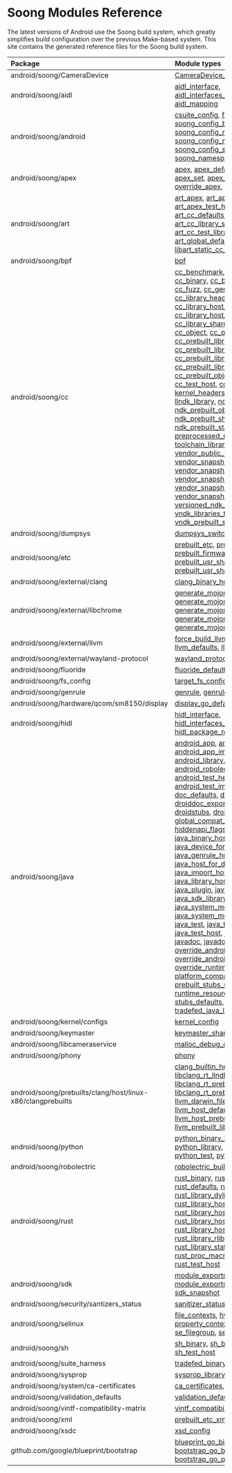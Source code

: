 # Soong Modules Reference

The latest versions of Android use the Soong build system, which greatly simplifies build configuration over the previous Make-based system. This site contains the generated reference files for the Soong build system.

| Package                                                     | Module types                                                 |
| :---------------------------------------------------------- | :----------------------------------------------------------- |
| android/soong/CameraDevice                                  | [CameraDevice_defaults](CameraDevice.html#CameraDevice_defaults) |
| android/soong/aidl                                          | [aidl_interface](aidl.html#aidl_interface), [aidl_interfaces_metadata](aidl.html#aidl_interfaces_metadata), [aidl_mapping](aidl.html#aidl_mapping) |
| android/soong/android                                       | [csuite_config](android.html#csuite_config), [filegroup](android.html#filegroup), [package](android.html#package), [soong_config_bool_variable](android.html#soong_config_bool_variable), [soong_config_module_type](android.html#soong_config_module_type), [soong_config_module_type_import](android.html#soong_config_module_type_import), [soong_config_string_variable](android.html#soong_config_string_variable), [soong_namespace](android.html#soong_namespace), [vts_config](android.html#vts_config) |
| android/soong/apex                                          | [apex](apex.html#apex), [apex_defaults](apex.html#apex_defaults), [apex_key](apex.html#apex_key), [apex_set](apex.html#apex_set), [apex_test](apex.html#apex_test), [apex_vndk](apex.html#apex_vndk), [override_apex](apex.html#override_apex), [prebuilt_apex](apex.html#prebuilt_apex) |
| android/soong/art                                           | [art_apex](art.html#art_apex), [art_apex_test](art.html#art_apex_test), [art_apex_test_host](art.html#art_apex_test_host), [art_cc_binary](art.html#art_cc_binary), [art_cc_defaults](art.html#art_cc_defaults), [art_cc_library](art.html#art_cc_library), [art_cc_library_static](art.html#art_cc_library_static), [art_cc_test](art.html#art_cc_test), [art_cc_test_library](art.html#art_cc_test_library), [art_debug_defaults](art.html#art_debug_defaults), [art_global_defaults](art.html#art_global_defaults), [libart_cc_defaults](art.html#libart_cc_defaults), [libart_static_cc_defaults](art.html#libart_static_cc_defaults) |
| android/soong/bpf                                           | [bpf](bpf.html#bpf)                                          |
| android/soong/cc                                            | [cc_benchmark](cc.html#cc_benchmark), [cc_benchmark_host](cc.html#cc_benchmark_host), [cc_binary](cc.html#cc_binary), [cc_binary_host](cc.html#cc_binary_host), [cc_defaults](cc.html#cc_defaults), [cc_fuzz](cc.html#cc_fuzz), [cc_genrule](cc.html#cc_genrule), [cc_library](cc.html#cc_library), [cc_library_headers](cc.html#cc_library_headers), [cc_library_host_shared](cc.html#cc_library_host_shared), [cc_library_host_static](cc.html#cc_library_host_static), [cc_library_shared](cc.html#cc_library_shared), [cc_library_static](cc.html#cc_library_static), [cc_object](cc.html#cc_object), [cc_prebuilt_binary](cc.html#cc_prebuilt_binary), [cc_prebuilt_library](cc.html#cc_prebuilt_library), [cc_prebuilt_library_headers](cc.html#cc_prebuilt_library_headers), [cc_prebuilt_library_shared](cc.html#cc_prebuilt_library_shared), [cc_prebuilt_library_static](cc.html#cc_prebuilt_library_static), [cc_prebuilt_object](cc.html#cc_prebuilt_object), [cc_test](cc.html#cc_test), [cc_test_host](cc.html#cc_test_host), [cc_test_library](cc.html#cc_test_library), [kernel_headers](cc.html#kernel_headers), [llndk_headers](cc.html#llndk_headers), [llndk_library](cc.html#llndk_library), [ndk_headers](cc.html#ndk_headers), [ndk_library](cc.html#ndk_library), [ndk_prebuilt_object](cc.html#ndk_prebuilt_object), [ndk_prebuilt_shared_stl](cc.html#ndk_prebuilt_shared_stl), [ndk_prebuilt_static_stl](cc.html#ndk_prebuilt_static_stl), [preprocessed_ndk_headers](cc.html#preprocessed_ndk_headers), [toolchain_library](cc.html#toolchain_library), [vendor_public_library](cc.html#vendor_public_library), [vendor_snapshot_binary](cc.html#vendor_snapshot_binary), [vendor_snapshot_header](cc.html#vendor_snapshot_header), [vendor_snapshot_object](cc.html#vendor_snapshot_object), [vendor_snapshot_shared](cc.html#vendor_snapshot_shared), [vendor_snapshot_static](cc.html#vendor_snapshot_static), [versioned_ndk_headers](cc.html#versioned_ndk_headers), [vndk_libraries_txt](cc.html#vndk_libraries_txt), [vndk_prebuilt_shared](cc.html#vndk_prebuilt_shared) |
| android/soong/dumpsys                                       | [dumpsys_switch_defaults](dumpsys.html#dumpsys_switch_defaults) |
| android/soong/etc                                           | [prebuilt_etc](etc.html#prebuilt_etc), [prebuilt_etc_host](etc.html#prebuilt_etc_host), [prebuilt_firmware](etc.html#prebuilt_firmware), [prebuilt_font](etc.html#prebuilt_font), [prebuilt_usr_share](etc.html#prebuilt_usr_share), [prebuilt_usr_share_host](etc.html#prebuilt_usr_share_host) |
| android/soong/external/clang                                | [clang_binary_host](clang.html#clang_binary_host), [clang_tblgen](clang.html#clang_tblgen) |
| android/soong/external/libchrome                            | [generate_mojom_downgraded_files](libchrome.html#generate_mojom_downgraded_files), [generate_mojom_headers](libchrome.html#generate_mojom_headers), [generate_mojom_pickles](libchrome.html#generate_mojom_pickles), [generate_mojom_srcjar](libchrome.html#generate_mojom_srcjar), [generate_mojom_srcs](libchrome.html#generate_mojom_srcs) |
| android/soong/external/llvm                                 | [force_build_llvm_components_defaults](llvm.html#force_build_llvm_components_defaults), [llvm_defaults](llvm.html#llvm_defaults), [llvm_tblgen](llvm.html#llvm_tblgen) |
| android/soong/external/wayland-protocol                     | [wayland_protocol_codegen](wayland_protocol.html#wayland_protocol_codegen) |
| android/soong/fluoride                                      | [fluoride_defaults](fluoride.html#fluoride_defaults)         |
| android/soong/fs_config                                     | [target_fs_config_gen_filegroup](fs_config.html#target_fs_config_gen_filegroup) |
| android/soong/genrule                                       | [genrule](genrule.html#genrule), [genrule_defaults](genrule.html#genrule_defaults), [gensrcs](genrule.html#gensrcs) |
| android/soong/hardware/qcom/sm8150/display                  | [display_go_defaults](display.html#display_go_defaults)      |
| android/soong/hidl                                          | [hidl_interface](hidl.html#hidl_interface), [hidl_interfaces_metadata](hidl.html#hidl_interfaces_metadata), [hidl_package_root](hidl.html#hidl_package_root) |
| android/soong/java                                          | [android_app](java.html#android_app), [android_app_certificate](java.html#android_app_certificate), [android_app_import](java.html#android_app_import), [android_app_set](java.html#android_app_set), [android_library](java.html#android_library), [android_library_import](java.html#android_library_import), [android_robolectric_test](java.html#android_robolectric_test), [android_test](java.html#android_test), [android_test_helper_app](java.html#android_test_helper_app), [android_test_import](java.html#android_test_import), [dex_import](java.html#dex_import), [doc_defaults](java.html#doc_defaults), [droiddoc](java.html#droiddoc), [droiddoc_exported_dir](java.html#droiddoc_exported_dir), [droiddoc_host](java.html#droiddoc_host), [droidstubs](java.html#droidstubs), [droidstubs_host](java.html#droidstubs_host), [global_compat_config](java.html#global_compat_config), [hiddenapi_flags](java.html#hiddenapi_flags), [java_binary](java.html#java_binary), [java_binary_host](java.html#java_binary_host), [java_defaults](java.html#java_defaults), [java_device_for_host](java.html#java_device_for_host), [java_genrule](java.html#java_genrule), [java_genrule_host](java.html#java_genrule_host), [java_host_for_device](java.html#java_host_for_device), [java_import](java.html#java_import), [java_import_host](java.html#java_import_host), [java_library](java.html#java_library), [java_library_host](java.html#java_library_host), [java_library_static](java.html#java_library_static), [java_plugin](java.html#java_plugin), [java_sdk_library](java.html#java_sdk_library), [java_sdk_library_import](java.html#java_sdk_library_import), [java_system_modules](java.html#java_system_modules), [java_system_modules_import](java.html#java_system_modules_import), [java_test](java.html#java_test), [java_test_helper_library](java.html#java_test_helper_library), [java_test_host](java.html#java_test_host), [java_test_import](java.html#java_test_import), [javadoc](java.html#javadoc), [javadoc_host](java.html#javadoc_host), [override_android_app](java.html#override_android_app), [override_android_test](java.html#override_android_test), [override_runtime_resource_overlay](java.html#override_runtime_resource_overlay), [platform_compat_config](java.html#platform_compat_config), [prebuilt_apis](java.html#prebuilt_apis), [prebuilt_stubs_sources](java.html#prebuilt_stubs_sources), [runtime_resource_overlay](java.html#runtime_resource_overlay), [stubs_defaults](java.html#stubs_defaults), [tradefed_java_library_host](java.html#tradefed_java_library_host) |
| android/soong/kernel/configs                                | [kernel_config](configs.html#kernel_config)                  |
| android/soong/keymaster                                     | [keymaster_shared_libs](keymaster.html#keymaster_shared_libs) |
| android/soong/libcameraservice                              | [malloc_debug_defaults](libcameraservice.html#malloc_debug_defaults) |
| android/soong/phony                                         | [phony](phony.html#phony)                                    |
| android/soong/prebuilts/clang/host/linux-x86/clangprebuilts | [clang_builtin_headers](clangprebuilts.html#clang_builtin_headers), [libclang_rt_llndk_library](clangprebuilts.html#libclang_rt_llndk_library), [libclang_rt_prebuilt_library_shared](clangprebuilts.html#libclang_rt_prebuilt_library_shared), [libclang_rt_prebuilt_library_static](clangprebuilts.html#libclang_rt_prebuilt_library_static), [llvm_darwin_filegroup](clangprebuilts.html#llvm_darwin_filegroup), [llvm_host_defaults](clangprebuilts.html#llvm_host_defaults), [llvm_host_prebuilt_library_shared](clangprebuilts.html#llvm_host_prebuilt_library_shared), [llvm_prebuilt_library_static](clangprebuilts.html#llvm_prebuilt_library_static) |
| android/soong/python                                        | [python_binary_host](python.html#python_binary_host), [python_defaults](python.html#python_defaults), [python_library](python.html#python_library), [python_library_host](python.html#python_library_host), [python_test](python.html#python_test), [python_test_host](python.html#python_test_host) |
| android/soong/robolectric                                   | [robolectric_build_props](robolectric.html#robolectric_build_props) |
| android/soong/rust                                          | [rust_binary](rust.html#rust_binary), [rust_binary_host](rust.html#rust_binary_host), [rust_defaults](rust.html#rust_defaults), [rust_library](rust.html#rust_library), [rust_library_dylib](rust.html#rust_library_dylib), [rust_library_host](rust.html#rust_library_host), [rust_library_host_dylib](rust.html#rust_library_host_dylib), [rust_library_host_rlib](rust.html#rust_library_host_rlib), [rust_library_host_shared](rust.html#rust_library_host_shared), [rust_library_host_static](rust.html#rust_library_host_static), [rust_library_rlib](rust.html#rust_library_rlib), [rust_library_shared](rust.html#rust_library_shared), [rust_library_static](rust.html#rust_library_static), [rust_prebuilt_dylib](rust.html#rust_prebuilt_dylib), [rust_proc_macro](rust.html#rust_proc_macro), [rust_test](rust.html#rust_test), [rust_test_host](rust.html#rust_test_host) |
| android/soong/sdk                                           | [module_exports](sdk.html#module_exports), [module_exports_snapshot](sdk.html#module_exports_snapshot), [sdk](sdk.html#sdk), [sdk_snapshot](sdk.html#sdk_snapshot) |
| android/soong/security/santizers_status                     | [sanitizer_status_library_shared](sanitizer_status.html#sanitizer_status_library_shared) |
| android/soong/selinux                                       | [file_contexts](selinux.html#file_contexts), [hwservice_contexts](selinux.html#hwservice_contexts), [property_contexts](selinux.html#property_contexts), [se_cil_compat_map](selinux.html#se_cil_compat_map), [se_filegroup](selinux.html#se_filegroup), [service_contexts](selinux.html#service_contexts) |
| android/soong/sh                                            | [sh_binary](sh.html#sh_binary), [sh_binary_host](sh.html#sh_binary_host), [sh_test](sh.html#sh_test), [sh_test_host](sh.html#sh_test_host) |
| android/soong/suite_harness                                 | [tradefed_binary_host](suite_harness.html#tradefed_binary_host) |
| android/soong/sysprop                                       | [sysprop_library](sysprop.html#sysprop_library)              |
| android/soong/system/ca-certificates                        | [ca_certificates](ca_certificates.html#ca_certificates), [ca_certificates_host](ca_certificates.html#ca_certificates_host) |
| android/soong/validation_defaults                           | [validation_defaults](validation_defaults.html#validation_defaults) |
| android/soong/vintf-compatibility-matrix                    | [vintf_compatibility_matrix](vintf.html#vintf_compatibility_matrix) |
| android/soong/xml                                           | [prebuilt_etc_xml](xml.html#prebuilt_etc_xml)                |
| android/soong/xsdc                                          | [xsd_config](xsdc.html#xsd_config)                           |
| github.com/google/blueprint/bootstrap                       | [blueprint_go_binary](bootstrap.html#blueprint_go_binary), [bootstrap_go_binary](bootstrap.html#bootstrap_go_binary), [bootstrap_go_package](bootstrap.html#bootstrap_go_package) |

